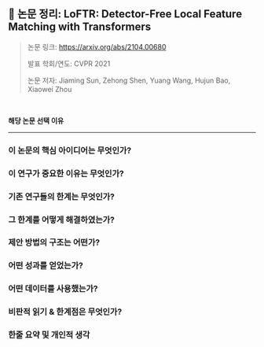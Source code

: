 ## 📄 논문 정리: LoFTR: Detector-Free Local Feature Matching with Transformers

> 논문 링크: https://arxiv.org/abs/2104.00680
> 
> 발표 학회/연도: CVPR 2021
> 
> 논문 저자: Jiaming Sun, Zehong Shen, Yuang Wang, Hujun Bao, Xiaowei Zhou
<br>

**해당 논문 선택 이유**


---

### 이 논문의 핵심 아이디어는 무엇인가?
### 이 연구가 중요한 이유는 무엇인가?
### 기존 연구들의 한계는 무엇인가?
### 그 한계를 어떻게 해결하였는가?
### 제안 방법의 구조는 어떤가?
### 어떤 성과를 얻었는가?
### 어떤 데이터를 사용했는가?
### 비판적 읽기 & 한계점은 무엇인가?
### 한줄 요약 및 개인적 생각
